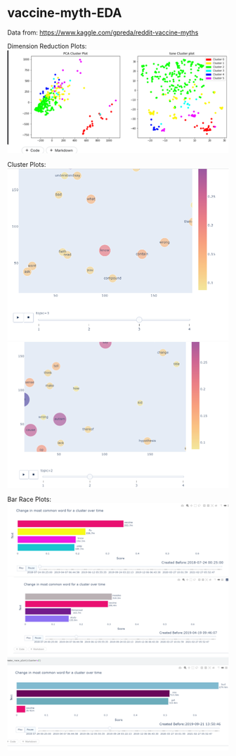 # vaccine-myth-EDA

Data from: https://www.kaggle.com/gpreda/reddit-vaccine-myths

Dimension Reduction Plots:
![plot](https://github.com/cledi01/vaccine-myth-EDA/blob/main/examples/Screenshot%20(64).png)

Cluster Plots:
![plot](https://github.com/cledi01/vaccine-myth-EDA/blob/main/examples/Screenshot%20(68).png)
![plot](https://github.com/cledi01/vaccine-myth-EDA/blob/main/examples/Screenshot%20(74).png)


Bar Race Plots:
![plot](https://github.com/cledi01/vaccine-myth-EDA/blob/main/examples/Screenshot%20(69).png)
![plot](https://github.com/cledi01/vaccine-myth-EDA/blob/main/examples/Screenshot%20(70).png)
![plot](https://github.com/cledi01/vaccine-myth-EDA/blob/main/examples/Screenshot%20(71).png)
